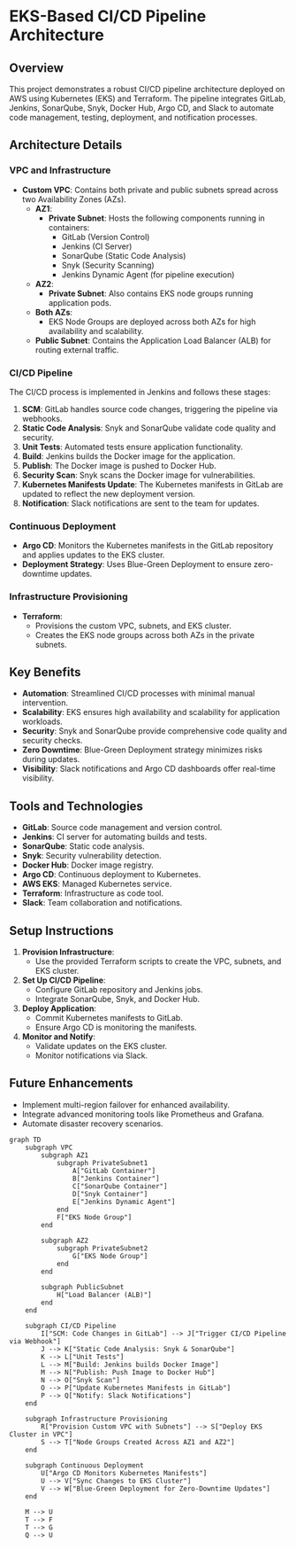 # EKS-Based CI/CD Pipeline Architecture

## Overview
This project demonstrates a robust CI/CD pipeline architecture deployed on AWS using Kubernetes (EKS) and Terraform. The pipeline integrates GitLab, Jenkins, SonarQube, Snyk, Docker Hub, Argo CD, and Slack to automate code management, testing, deployment, and notification processes.

## Architecture Details

### VPC and Infrastructure
- **Custom VPC**: Contains both private and public subnets spread across two Availability Zones (AZs).
  - **AZ1**:
    - **Private Subnet**: Hosts the following components running in containers:
      - GitLab (Version Control)
      - Jenkins (CI Server)
      - SonarQube (Static Code Analysis)
      - Snyk (Security Scanning)
      - Jenkins Dynamic Agent (for pipeline execution)
  - **AZ2**:
    - **Private Subnet**: Also contains EKS node groups running application pods.
  - **Both AZs**:
    - EKS Node Groups are deployed across both AZs for high availability and scalability.
  - **Public Subnet**: Contains the Application Load Balancer (ALB) for routing external traffic.

### CI/CD Pipeline
The CI/CD process is implemented in Jenkins and follows these stages:
1. **SCM**: GitLab handles source code changes, triggering the pipeline via webhooks.
2. **Static Code Analysis**: Snyk and SonarQube validate code quality and security.
3. **Unit Tests**: Automated tests ensure application functionality.
4. **Build**: Jenkins builds the Docker image for the application.
5. **Publish**: The Docker image is pushed to Docker Hub.
6. **Security Scan**: Snyk scans the Docker image for vulnerabilities.
7. **Kubernetes Manifests Update**: The Kubernetes manifests in GitLab are updated to reflect the new deployment version.
8. **Notification**: Slack notifications are sent to the team for updates.

### Continuous Deployment
- **Argo CD**: Monitors the Kubernetes manifests in the GitLab repository and applies updates to the EKS cluster.
- **Deployment Strategy**: Uses Blue-Green Deployment to ensure zero-downtime updates.

### Infrastructure Provisioning
- **Terraform**:
  - Provisions the custom VPC, subnets, and EKS cluster.
  - Creates the EKS node groups across both AZs in the private subnets.

## Key Benefits
- **Automation**: Streamlined CI/CD processes with minimal manual intervention.
- **Scalability**: EKS ensures high availability and scalability for application workloads.
- **Security**: Snyk and SonarQube provide comprehensive code quality and security checks.
- **Zero Downtime**: Blue-Green Deployment strategy minimizes risks during updates.
- **Visibility**: Slack notifications and Argo CD dashboards offer real-time visibility.

## Tools and Technologies
- **GitLab**: Source code management and version control.
- **Jenkins**: CI server for automating builds and tests.
- **SonarQube**: Static code analysis.
- **Snyk**: Security vulnerability detection.
- **Docker Hub**: Docker image registry.
- **Argo CD**: Continuous deployment to Kubernetes.
- **AWS EKS**: Managed Kubernetes service.
- **Terraform**: Infrastructure as code tool.
- **Slack**: Team collaboration and notifications.

## Setup Instructions
1. **Provision Infrastructure**:
   - Use the provided Terraform scripts to create the VPC, subnets, and EKS cluster.
2. **Set Up CI/CD Pipeline**:
   - Configure GitLab repository and Jenkins jobs.
   - Integrate SonarQube, Snyk, and Docker Hub.
3. **Deploy Application**:
   - Commit Kubernetes manifests to GitLab.
   - Ensure Argo CD is monitoring the manifests.
4. **Monitor and Notify**:
   - Validate updates on the EKS cluster.
   - Monitor notifications via Slack.

## Future Enhancements
- Implement multi-region failover for enhanced availability.
- Integrate advanced monitoring tools like Prometheus and Grafana.
- Automate disaster recovery scenarios.


```mermaid
graph TD
    subgraph VPC
        subgraph AZ1
            subgraph PrivateSubnet1
                A["GitLab Container"]
                B["Jenkins Container"]
                C["SonarQube Container"]
                D["Snyk Container"]
                E["Jenkins Dynamic Agent"]
            end
            F["EKS Node Group"]
        end

        subgraph AZ2
            subgraph PrivateSubnet2
                G["EKS Node Group"]
            end
        end

        subgraph PublicSubnet
            H["Load Balancer (ALB)"]
        end
    end

    subgraph CI/CD Pipeline
        I["SCM: Code Changes in GitLab"] --> J["Trigger CI/CD Pipeline via Webhook"]
        J --> K["Static Code Analysis: Snyk & SonarQube"]
        K --> L["Unit Tests"]
        L --> M["Build: Jenkins builds Docker Image"]
        M --> N["Publish: Push Image to Docker Hub"]
        N --> O["Snyk Scan"]
        O --> P["Update Kubernetes Manifests in GitLab"]
        P --> Q["Notify: Slack Notifications"]
    end

    subgraph Infrastructure Provisioning
        R["Provision Custom VPC with Subnets"] --> S["Deploy EKS Cluster in VPC"]
        S --> T["Node Groups Created Across AZ1 and AZ2"]
    end

    subgraph Continuous Deployment
        U["Argo CD Monitors Kubernetes Manifests"]
        U --> V["Sync Changes to EKS Cluster"]
        V --> W["Blue-Green Deployment for Zero-Downtime Updates"]
    end

    M --> U
    T --> F
    T --> G
    Q --> U




